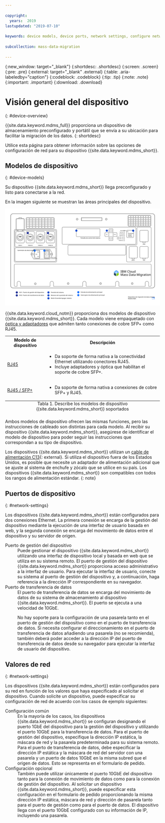 ```yaml
---

copyright:
  years:  2019
lastupdated: "2019-07-10"

keywords: device models, device ports, network settings, configure network  

subcollection: mass-data-migration

---
```


{:new_window: target="_blank"}
{:shortdesc: .shortdesc}
{:screen: .screen}
{:pre: .pre}
{:external: target="_blank" .external}
{:table: .aria-labeledby="caption"}
{:codeblock: .codeblock}
{:tip: .tip}
{:note: .note}
{:important: .important}
{:download: .download}

# Visión general del dispositivo
{: #device-overview}

{{site.data.keyword.mdms_full}} proporciona un dispositivo de almacenamiento preconfigurado y portátil que se envía a su ubicación para facilitar la migración de los datos.
{: shortdesc}

Utilice esta página para obtener información sobre las opciones de configuración de red para su dispositivo
{{site.data.keyword.mdms_short}}.

## Modelos de dispositivo
{: #device-models}

Su dispositivo {{site.data.keyword.mdms_short}} llega preconfigurado y listo para conectarse a la red. 

En la imagen siguiente se muestran las áreas principales del dispositivo.

<a href="https://{DomainName}/docs/api/content/mass-data-migration/images/mdms-device-rj45.svg">
  <img src="images/mdms-device-rj45.svg" alt="Vista de arriba a abajo del dispositivo Mass Data Migration">
</a>

{{site.data.keyword.cloud_notm}} proporciona dos modelos de dispositivo {{site.data.keyword.mdms_short}}. Cada modelo viene empaquetado con
[óptica y adaptadores](/docs/infrastructure/mass-data-migration?topic=mass-data-migration-inventory-checklists) que admiten tanto conexiones de cobre SFP+ como RJ45. 

<table>
  <tr>
    <th>Modelo de dispositivo</th>
    <th>Descripción</th>
  </tr>
  <tr>
    <td><p><a href="/docs/infrastructure/mass-data-migration?topic=mass-data-migration-connect-device#set-up-RJ45-model">RJ45</a></p></td>
    <td>
      <ul>
        <li>Da soporte de forma nativa a la conectividad Ethernet utilizando conectores RJ45.</li>
        <li>Incluye adaptadores y óptica que habilitan el soporte de cobre SFP+.</li>
      </ul>
    </td>
  </tr>
  <tr>
    <td><p><a href="/docs/infrastructure/mass-data-migration?topic=mass-data-migration-connect-device#set-up-SFP+-model">RJ45 / SFP+</a></p></td>
    <td>
      <ul>
        <li>Da soporte de forma nativa a conexiones de cobre SFP+ y RJ45.</li>
      </ul>
    </td>
  </tr>
  <caption style="caption-side:bottom;">Tabla 1. Describe los modelos de dispositivo {{site.data.keyword.mdms_short}} soportados</caption>
</table>

Ambos modelos de dispositivo ofrecen las mismas funciones, pero las instrucciones de cableado son distintas para cada modelo. Al recibir su dispositivo {{site.data.keyword.mdms_short}}, asegúrese de identificar el modelo de dispositivo para poder seguir las instrucciones que correspondan a su tipo de dispositivo.  

Los dispositivos {{site.data.keyword.mdms_short}} utilizan un [cable de alimentación C13](https://en.wikipedia.org/wiki/IEC_60320){: external}. Si utiliza el dispositivo fuera de los Estados Unidos, es posible que necesite un adaptador de alimentación adicional que se ajuste al sistema de enchufe y zócalo que se utilice en su país. Los dispositivos {{site.data.keyword.mdms_short}} son compatibles con todos los rangos de alimentación estándar.
{: note}

## Puertos de dispositivo 
{: #network-settings}

Los dispositivos {{site.data.keyword.mdms_short}} están configurados para dos conexiones Ethernet. La primera conexión se encarga de la gestión del dispositivo mediante la ejecución de una interfaz de usuario basada en web, y la segunda conexión se encarga del movimiento de datos entre el dispositivo y su servidor de origen.

<dl>
    <dt>Puerto de gestión del dispositivo</dt>
        <dd>Puede gestionar el dispositivo {{site.data.keyword.mdms_short}} utilizando una interfaz de dispositivo local y basada en web que se utiliza en su sistema remoto. El puerto de gestión del dispositivo {{site.data.keyword.mdms_short}} proporciona acceso administrativo a la interfaz de usuario. Para ejecutar la interfaz de usuario, conecte su sistema al puerto de gestión del dispositivo y, a continuación, haga referencia a la dirección IP correspondiente en su navegador.</dd>
    <dt>Puerto de transferencia de datos</dt>
        <dd>El puerto de transferencia de datos se encarga del movimiento de datos de su sistema de almacenamiento al dispositivo
{{site.data.keyword.mdms_short}}. El puerto se ejecuta a una velocidad de 10GbE.</dd>
        <dd><p class="note">No hay soporte para la configuración de una pasarela tanto en el puerto de gestión del dispositivo como en el puerto de transferencia de datos. Si necesita configurar el direccionamiento en el puerto de transferencia de datos añadiendo una pasarela (no se recomienda), también deberá poder acceder a la dirección IP del puerto de transferencia de datos desde su navegador para ejecutar la interfaz de usuario del dispositivo.</p></dd>
</dl>

## Valores de red
{: #network-settings}

Los dispositivos {{site.data.keyword.mdms_short}} están configurados para su red en función de los valores que haya especificado al solicitar el dispositivo. Cuando solicite un dispositivo, puede especificar su configuración de red de acuerdo con los casos de ejemplo siguientes:

<dl>
    <dt>Configuración común</dt>
        <dd>En la mayoría de los casos, los dispositivos {{site.data.keyword.mdms_short}} se configuran designando el puerto 1GbE del dispositivo para la gestión del dispositivo y utilizando el puerto 10GbE para la transferencia de datos. Para el puerto de gestión del dispositivo, especifique la dirección IP estática, la máscara de red y la pasarela predeterminada para su sistema remoto. Para el puerto de transferencia de datos, debe especificar la dirección IP estática y la máscara de red del servidor con una pasarela y un puerto de datos 10GbE en la misma subred que el origen de datos. Esto se representa en el formulario de pedido.</dd>
    <dt>Configuración opcional</dt>
        <dd>También puede utilizar únicamente el puerto 10GbE del dispositivo tanto para la conexión de movimiento de datos como para la conexión de gestión del dispositivo. Al solicitar un dispositivo
{{site.data.keyword.mdms_short}}, puede especificar esta configuración en el formulario de pedido proporcionando la misma dirección IP estática, máscara de red y dirección de pasarela tanto para el puerto de gestión como para el puerto de datos. El dispositivo llega con el puerto 10GbE configurado con su información de IP, incluyendo una pasarela.</dd>
</dl>
